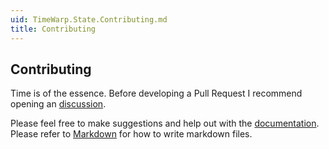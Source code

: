 ```yaml
---
uid: TimeWarp.State.Contributing.md
title: Contributing
---
```


## Contributing

Time is of the essence.  Before developing a Pull Request I recommend opening an [discussion](https://github.com/TimeWarpEngineering/timewarp-state/discussions).

Please feel free to make suggestions and help out with the [documentation](https://timewarpengineering.github.io/timewarp-state/).
Please refer to [Markdown](http://daringfireball.net/projects/markdown/) for how to write markdown files.
